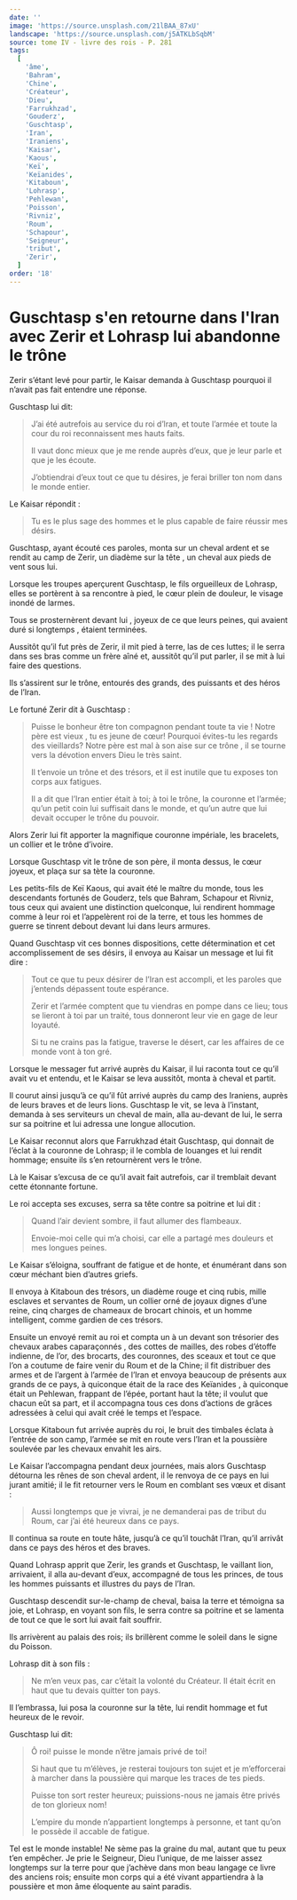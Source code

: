 ```yaml
---
date: ''
image: 'https://source.unsplash.com/21lBAA_87xU'
landscape: 'https://source.unsplash.com/j5ATKLbSqbM'
source: tome IV - livre des rois - P. 281
tags:
  [
    'âme',
    'Bahram',
    'Chine',
    'Créateur',
    'Dieu',
    'Farrukhzad',
    'Gouderz',
    'Guschtasp',
    'Iran',
    'Iraniens',
    'Kaisar',
    'Kaous',
    'Keï',
    'Keïanides',
    'Kitaboun',
    'Lohrasp',
    'Pehlewan',
    'Poisson',
    'Rivniz',
    'Roum',
    'Schapour',
    'Seigneur',
    'tribut',
    'Zerir',
  ]
order: '18'
---
```


# Guschtasp s'en retourne dans l'Iran avec Zerir et Lohrasp lui abandonne le trône

Zerir s’étant levé pour partir, le Kaisar demanda à Guschtasp pourquoi il n’avait pas fait entendre une réponse.

Guschtasp lui dit:

> J’ai été autrefois au service du roi d’lran, et toute l’armée et toute la cour du roi reconnaissent mes hauts faits.
>
> Il vaut donc mieux que je me rende auprès d’eux, que je leur parle et que je les écoute.
>
> J’obtiendrai d’eux tout ce que tu désires, je ferai briller ton nom dans le monde entier.

Le Kaisar répondit :

> Tu es le plus sage des hommes et le plus capable de faire réussir mes désirs.

Guschtasp, ayant écouté ces paroles, monta sur un cheval ardent et se rendit au camp de Zerir, un diadème sur la tête , un cheval aux pieds de vent sous lui.

Lorsque les troupes aperçurent Guschtasp, le fils orgueilleux de Lohrasp, elles se portèrent à sa rencontre à pied, le cœur plein de douleur, le visage inondé de larmes.

Tous se prosternèrent devant lui , joyeux de ce que leurs peines, qui avaient duré si longtemps , étaient terminées.

Aussitôt qu’il fut près de Zerir, il mit pied à terre, las de ces luttes; il le serra dans ses bras comme un frère aîné et, aussitôt qu’il put parler, il se mit à lui faire des questions.

Ils s’assirent sur le trône, entourés des grands, des puissants et des héros de l’lran.

Le fortuné Zerir dit à Guschtasp :

> Puisse le bonheur être ton compagnon pendant toute ta vie ! Notre père est vieux , tu es jeune de cœur! Pourquoi évites-tu les regards des vieillards? Notre père est mal à son aise sur ce trône , il se tourne vers la dévotion envers Dieu le très saint.
>
> Il t’envoie un trône et des trésors, et il est inutile que tu exposes ton corps aux fatigues.
>
> Il a dit que l’Iran entier était à toi; à toi le trône, la couronne et l’armée; qu’un petit coin lui suffisait dans le monde, et qu’un autre que lui devait occuper le trône du pouvoir.

Alors Zerir lui fit apporter la magnifique couronne impériale, les bracelets, un collier et le trône d’ivoire.

Lorsque Guschtasp vit le trône de son père, il monta dessus, le cœur joyeux, et plaça sur sa tète la couronne.

Les petits-fils de Keï Kaous, qui avait été le maître du monde, tous les descendants fortunés de Gouderz, tels que Bahram, Schapour et Rivniz, tous ceux qui avaient une distinction quelconque, lui rendirent hommage comme à leur roi et l’appelèrent roi de la terre, et tous les hommes de guerre se tinrent debout devant lui dans leurs armures.

Quand Guschtasp vit ces bonnes dispositions, cette détermination et cet accomplissement de ses désirs, il envoya au Kaisar un message et lui fit dire :

> Tout ce que tu peux désirer de l’Iran est accompli, et les paroles que j’entends dépassent toute espérance.
>
> Zerir et l’armée comptent que tu viendras en pompe dans ce lieu; tous se lieront à toi par un traité, tous donneront leur vie en gage de leur loyauté.
>
> Si tu ne crains pas la fatigue, traverse le désert, car les affaires de ce monde vont à ton gré.

Lorsque le messager fut arrivé auprès du Kaisar, il lui raconta tout ce qu’il avait vu et entendu, et le Kaisar se leva aussitôt, monta à cheval et partit.

Il courut ainsi jusqu’à ce qu’il fût arrivé auprès du camp des Iraniens, auprès de leurs braves et de leurs lions. Guschtasp le vit, se leva à l’instant, demanda à ses serviteurs un cheval de main, alla au-devant de lui, le serra sur sa poitrine et lui adressa une longue allocution.

Le Kaisar reconnut alors que Farrukhzad était Guschtasp, qui donnait de l’éclat à la couronne de Lohrasp; il le combla de louanges et lui rendit hommage; ensuite ils s’en retournèrent vers le trône.

Là le Kaisar s’excusa de ce qu’il avait fait autrefois, car il tremblait devant cette étonnante fortune.

Le roi accepta ses excuses, serra sa tête contre sa poitrine et lui dit :

> Quand l’air devient sombre, il faut allumer des flambeaux.
>
> Envoie-moi celle qui m’a choisi, car elle a partagé mes douleurs et mes longues peines.

Le Kaisar s’éloigna, souffrant de fatigue et de honte, et énumérant dans son cœur méchant bien d’autres griefs.

Il envoya à Kitaboun des trésors, un diadème rouge et cinq rubis, mille esclaves et servantes de Roum, un collier orné de joyaux dignes d’une reine, cinq charges de chameaux de brocart chinois, et un homme intelligent, comme gardien de ces trésors.

Ensuite un envoyé remit au roi et compta un à un devant son trésorier des chevaux arabes caparaçonnés , des cottes de mailles, des robes d’étoffe indienne, de l’or, des brocarts, des couronnes, des sceaux et tout ce que l’on a coutume de faire venir du Roum et de la Chine; il fit distribuer des armes et de l’argent à l’armée de l’Iran et envoya beaucoup de présents aux grands de ce pays, à quiconque était de la race des Keïanides , à quiconque était un Pehlewan, frappant de l’épée, portant haut la tête; il voulut que chacun eût sa part, et il accompagna tous ces dons d’actions de grâces adressées à celui qui avait créé le temps et l’espace.

Lorsque Kitaboun fut arrivée auprès du roi, le bruit des timbales éclata à l’entrée de son camp, l’armée se mit en route vers l’Iran et la poussière soulevée par les chevaux envahit les airs.

Le Kaisar l’accompagna pendant deux journées, mais alors Guschtasp détourna les rênes de son cheval ardent, il le renvoya de ce pays en lui jurant amitié; il le fit retourner vers le Roum en comblant ses vœux et disant :

> Aussi longtemps que je vivrai, je ne demanderai pas de tribut du Roum, car j’ai été heureux dans ce pays.

Il continua sa route en toute hâte, jusqu’à ce qu’il touchât l’Iran, qu’il arrivât dans ce pays des héros et des braves.

Quand Lohrasp apprit que Zerir, les grands et Guschtasp, le vaillant lion, arrivaient, il alla au-devant d’eux, accompagné de tous les princes, de tous les hommes puissants et illustres du pays de l’Iran.

Guschtasp descendit sur-le-champ de cheval, baisa la terre et témoigna sa joie, et Lohrasp, en voyant son fils, le serra contre sa poitrine et se lamenta de tout ce que le sort lui avait fait souffrir.

Ils arrivèrent au palais des rois; ils brillèrent comme le soleil dans le signe du Poisson.

Lohrasp dit à son fils :

> Ne m’en veux pas, car c’était la volonté du Créateur. Il était écrit en haut que tu devais quitter ton pays.

Il l’embrassa, lui posa la couronne sur la tête, lui rendit hommage et fut heureux de le revoir.

Guschtasp lui dit:

> Ô roi! puisse le monde n’être jamais privé de toi!
>
> Si haut que tu m’élèves, je resterai toujours ton sujet et je m’efforcerai à marcher dans la poussière qui marque les traces de tes pieds.
>
> Puisse ton sort rester heureux; puissions-nous ne jamais être privés de ton glorieux nom!
>
> L’empire du monde n’appartient longtemps à personne, et tant qu’on le possède il accable de fatigue.

Tel est le monde instable! Ne sème pas la graine du mal, autant que tu peux t’en empêcher. Je prie le Seigneur, Dieu l’unique, de me laisser assez longtemps sur la terre pour que j’achève dans mon beau langage ce livre des anciens rois; ensuite mon corps qui a été vivant appartiendra à la poussière et mon âme éloquente au saint paradis.
